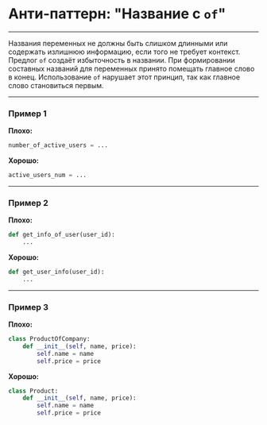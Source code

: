 # Анти-паттерн: "Название с `of`"

***

Названия переменных не должны быть слишком длинными или содержать излишнюю информацию, если того не требует контекст. Предлог `of` создаёт избыточность в названии. При формировании составных названий для переменных принято помещать главное слово в конец. Использование `of` нарушает этот принцип, так как главное слово становиться первым.

***

### Пример 1

**Плохо:**
```python
number_of_active_users = ...
```
**Хорошо:**
```python
active_users_num = ...
```
***

### Пример 2

**Плохо:**
```python
def get_info_of_user(user_id):
    ...
```
**Хорошо:**
```python
def get_user_info(user_id):
    ...
```
***

### Пример 3

**Плохо:**
```python
class ProductOfCompany:
    def __init__(self, name, price):
        self.name = name
        self.price = price
```
**Хорошо:**
```python
class Product:
    def __init__(self, name, price):
        self.name = name
        self.price = price
```

